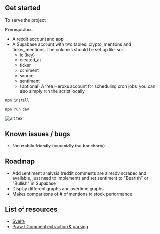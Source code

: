 ## Get started

To serve the project:

Prerequisites:

- A reddit account and app
- A Supabase account with two tables: crypto_mentions and ticker_mentions. The columns should be set up like so:
  - id (key)
  - created_at
  - ticker
  - comment
  - source
  - sentiment
  - (Optional) A free Heroku account for scheduling cron jobs, you can also simply run the script locally

```bash
npm install
```

```bash
npm run dev
```

![alt text](https://i.imgur.com/gP4mXwh.png)

## Known issues / bugs

- Not mobile friendly (especially the bar charts)

## Roadmap

- Add sentiment analysis (reddit comments are already scraped and available, just need to implement) and set sentiment to "Bearish" or "Bullish" in Supabase
- Display different graphs and overtime graphs
- Makes comparisons of # of mentions to stock performance

## List of resources

- [Svelte](https://developer.mozilla.org/en-US/docs/Learn/Tools_and_testing/Client-side_JavaScript_frameworks/Svelte_getting_started)
- [Praw / Comment extraction & parsing](https://praw.readthedocs.io/en/latest/tutorials/comments.html)
